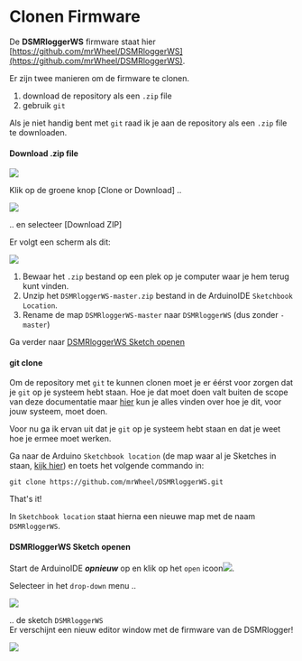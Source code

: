# Clonen Firmware

De **DSMRloggerWS** firmware staat hier [https://github.com/mrWheel/DSMRloggerWS](https://github.com/mrWheel/DSMRloggerWS).

Er zijn twee manieren om de firmware te clonen.

1. download de repository als een `.zip` file
2. gebruik `git`

Als je niet handig bent met `git` raad ik je aan de repository als een `.zip` file te downloaden.

#### Download .zip file <a id="download-zip-file"></a>

![](https://mrwheel.github.io/DSMRloggerWS/img/GIT_Clone1.png)

Klik op de groene knop \[Clone or Download\] ..

![](https://mrwheel.github.io/DSMRloggerWS/img/GIT_Clone2.png)

.. en selecteer \[Download ZIP\]

Er volgt een scherm als dit:

![](https://mrwheel.github.io/DSMRloggerWS/img/GIT_SaveZIP.png)

1. Bewaar het `.zip` bestand op een plek op je computer waar je hem terug kunt vinden.
2. Unzip het `DSMRloggerWS-master.zip` bestand in de ArduinoIDE `Sketchbook Location`.
3. Rename de map `DSMRloggerWS-master` naar `DSMRloggerWS` \(dus zonder `-master`\)

Ga verder naar [DSMRloggerWS Sketch openen](https://mrwheel.github.io/DSMRloggerWS/clonenFirmware/#dsmrloggerws-sketch-openen)

#### git clone <a id="git-clone"></a>

Om de repository met `git` te kunnen clonen moet je er éérst voor zorgen dat je `git` op je systeem hebt staan. Hoe je dat moet doen valt buiten de scope van deze documentatie maar [hier](https://git-scm.com/book/nl/v1/Aan-de-slag-Git-installeren) kun je alles vinden over hoe je dit, voor jouw systeem, moet doen.

Voor nu ga ik ervan uit dat je `git` op je systeem hebt staan en dat je weet hoe je ermee moet werken.

Ga naar de Arduino `Sketchbook location` \(de map waar al je Sketches in staan, [kijk hier](https://mrwheel.github.io/DSMRloggerWS/installatieESP8266core/)\) en toets het volgende commando in:

```text
git clone https://github.com/mrWheel/DSMRloggerWS.git
```

That's it!

In `Sketchbook location` staat hierna een nieuwe map met de naam `DSMRloggerWS`.

#### DSMRloggerWS Sketch openen <a id="dsmrloggerws-sketch-openen"></a>

Start de ArduinoIDE _**opnieuw**_ op en klik op het `open` icoon![](https://mrwheel.github.io/DSMRloggerWS/img/IDE_Load-a.png).

Selecteer in het `drop-down` menu ..

![](https://mrwheel.github.io/DSMRloggerWS/img/IDE_Load-b.png)

.. de sketch `DSMRloggerWS`  
Er verschijnt een nieuw editor window met de firmware van de DSMRlogger!

![](https://mrwheel.github.io/DSMRloggerWS/img/IDE_Load-c.png)

